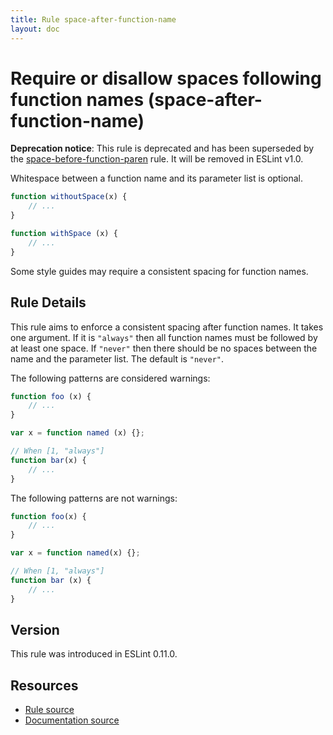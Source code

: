 ```yaml
---
title: Rule space-after-function-name
layout: doc
---
```

<!-- Note: No pull requests accepted for this file. See README.md in the root directory for details. -->
# Require or disallow spaces following function names (space-after-function-name)

**Deprecation notice**: This rule is deprecated and has been superseded by the [space-before-function-paren](space-before-function-paren) rule. It will be removed in ESLint v1.0.

Whitespace between a function name and its parameter list is optional.

```js
function withoutSpace(x) {
	// ...
}

function withSpace (x) {
	// ...
}
```

Some style guides may require a consistent spacing for function names.

## Rule Details

This rule aims to enforce a consistent spacing after function names. It takes one argument. If it is `"always"` then all function names must be followed by at least one space. If `"never"` then there should be no spaces between the name and the parameter list. The default is `"never"`.


The following patterns are considered warnings:

```js
function foo (x) {
	// ...
}

var x = function named (x) {};

// When [1, "always"]
function bar(x) {
	// ...
}
```

The following patterns are not warnings:

```js
function foo(x) {
	// ...
}

var x = function named(x) {};

// When [1, "always"]
function bar (x) {
	// ...
}
```

## Version

This rule was introduced in ESLint 0.11.0.

## Resources

* [Rule source](https://github.com/eslint/eslint/tree/master/lib/rules/space-after-function-name.js)
* [Documentation source](https://github.com/eslint/eslint/tree/master/docs/rules/space-after-function-name.md)
